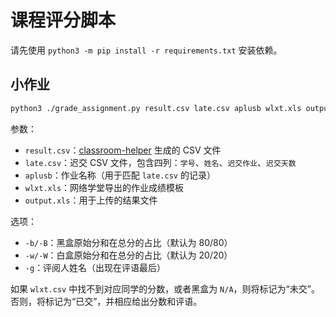 # 课程评分脚本

请先使用 `python3 -m pip install -r requirements.txt` 安装依赖。

## 小作业

```bash
python3 ./grade_assignment.py result.csv late.csv aplusb wlxt.xls output.xls [-b 80] [-w 20] [-B 80] [-W 20] [-g harry]
```

参数：

* `result.csv`：[classroom-helper](https://git.tsinghua.edu.cn/physics-data/vscode-course-helper) 生成的 CSV 文件
* `late.csv`：迟交 CSV 文件，包含四列：`学号`、`姓名`、`迟交作业`、`迟交天数`
* `aplusb`：作业名称（用于匹配 `late.csv` 的记录）
* `wlxt.xls`：网络学堂导出的作业成绩模板
* `output.xls`：用于上传的结果文件

选项：

* `-b/-B`：黑盒原始分和在总分的占比（默认为 80/80）
* `-w/-W`：白盒原始分和在总分的占比（默认为 20/20）
* `-g`：评阅人姓名（出现在评语最后）

如果 `wlxt.csv` 中找不到对应同学的分数，或者黑盒为 `N/A`，则将标记为“未交”。否则，将标记为“已交”，并相应给出分数和评语。
